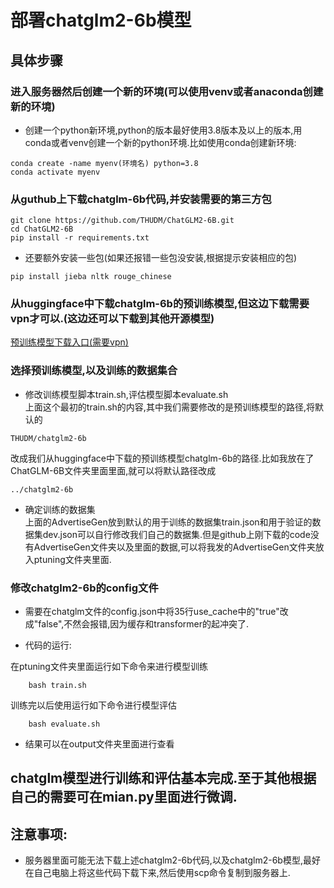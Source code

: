 # 部署chatglm2-6b模型

## 具体步骤

### 进入服务器然后创建一个新的环境(可以使用venv或者anaconda创建新的环境)  
- 创建一个python新环境,python的版本最好使用3.8版本及以上的版本,用conda或者venv创建一个新的python环境.比如使用conda创建新环境:  
```  
conda create -name myenv(环境名) python=3.8  
conda activate myenv
```  

### 从guthub上下载chatglm-6b代码,并安装需要的第三方包  
```   
git clone https://github.com/THUDM/ChatGLM2-6B.git  
cd ChatGLM2-6B
pip install -r requirements.txt
```  

- 还要额外安装一些包(如果还报错一些包没安装,根据提示安装相应的包)  
```  
pip install jieba nltk rouge_chinese
```


### 从huggingface中下载chatglm-6b的预训练模型,但这边下载需要vpn才可以.(这边还可以下载到其他开源模型)
[预训练模型下载入口(需要vpn)](https://huggingface.co/THUDM/chatglm2-6b/tree/main)

### 选择预训练模型,以及训练的数据集合

- 修改训练模型脚本train.sh,评估模型脚本evaluate.sh  
上面这个最初的train.sh的内容,其中我们需要修改的是预训练模型的路径,将默认的
```  
THUDM/chatglm2-6b
```
改成我们从huggingface中下载的预训练模型chatglm-6b的路径.比如我放在了ChatGLM-6B文件夹里面里面,就可以将默认路径改成
```  
../chatglm2-6b
```
- 确定训练的数据集  
上面的AdvertiseGen放到默认的用于训练的数据集train.json和用于验证的数据集dev.json可以自行修改我们自己的数据集.但是github上刚下载的code没有AdvertiseGen文件夹以及里面的数据,可以将我发的AdvertiseGen文件夹放入ptuning文件夹里面.

### 修改chatglm2-6b的config文件
- 需要在chatglm文件的config.json中将35行use_cache中的"true"改成"false",不然会报错,因为缓存和transformer的起冲突了.

- 代码的运行:  

 在ptuning文件夹里面运行如下命令来进行模型训练  
```
	bash train.sh
```  
训练完以后使用运行如下命令进行模型评估  
```
	bash evaluate.sh
```  
- 结果可以在output文件夹里面进行查看

## chatglm模型进行训练和评估基本完成.至于其他根据自己的需要可在mian.py里面进行微调.

## 注意事项:
- 服务器里面可能无法下载上述chatglm2-6b代码,以及chatglm2-6b模型,最好在自己电脑上将这些代码下载下来,然后使用scp命令复制到服务器上.
